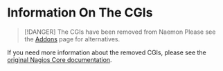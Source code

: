 # Information On The CGIs

> [!DANGER] The CGIs have been removed from Naemon
> Please see the [Addons](addons) page for alternatives.

If you need more information about the removed CGIs, please see the [original Nagios Core documentation](https://assets.nagios.com/downloads/nagioscore/docs/nagioscore/4/en/cgis.html).
